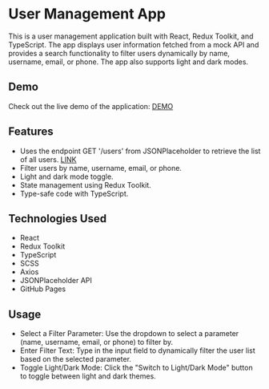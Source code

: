 # User Management App

This is a user management application built with React, Redux Toolkit, and TypeScript. The app displays user information fetched from a mock API and provides a search functionality to filter users dynamically by name, username, email, or phone. The app also supports light and dark modes.

## Demo
Check out the live demo of the application: [DEMO](https://edkido.github.io/user-management-table/)

## Features
- Uses the endpoint GET '/users' from JSONPlaceholder to retrieve the list of all
users. [LINK](https://jsonplaceholder.typicode.com/users)
- Filter users by name, username, email, or phone.
- Light and dark mode toggle.
- State management using Redux Toolkit.
- Type-safe code with TypeScript.

## Technologies Used
- React
- Redux Toolkit
- TypeScript
- SCSS
- Axios
- JSONPlaceholder API
- GitHub Pages

## Usage
 - Select a Filter Parameter: Use the dropdown to select a parameter (name, username, email, or phone) to filter by.
 - Enter Filter Text: Type in the input field to dynamically filter the user list based on the selected parameter.
 - Toggle Light/Dark Mode: Click the "Switch to Light/Dark Mode" button to toggle between light and dark themes.
